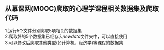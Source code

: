 从慕课网(MOOC)爬取的心理学课程相关数据集及爬取代码<br>
---
1.运行5个文件分别爬取5项相关的数据集<br>
2.爬取好的5个数据集已经存入*newdata*文件夹中，可以直接使用<br>
3.可以修改后爬取其他类型(如计算机、经济学)等课程的数据集<br>
